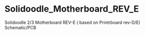 # Solidoodle_Motherboard_REV_E
Solidoodle 2/3 Motherboard REV-E ( based on Printrboard rev-D/E) Schematic/PCB
